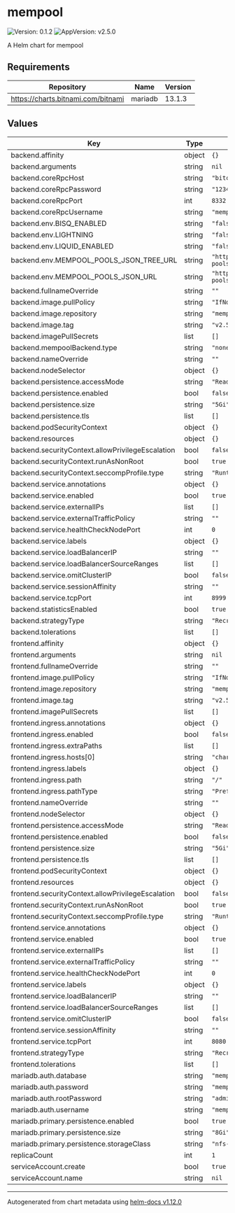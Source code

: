 # mempool

![Version: 0.1.2](https://img.shields.io/badge/Version-0.1.2-informational?style=flat-square) ![AppVersion: v2.5.0](https://img.shields.io/badge/AppVersion-v2.5.0-informational?style=flat-square)

A Helm chart for mempool

## Requirements

| Repository | Name | Version |
|------------|------|---------|
| https://charts.bitnami.com/bitnami | mariadb | 13.1.3 |

## Values

| Key | Type | Default | Description |
|-----|------|---------|-------------|
| backend.affinity | object | `{}` |  |
| backend.arguments | string | `nil` |  |
| backend.coreRpcHost | string | `"bitcoind"` |  |
| backend.coreRpcPassword | string | `"1234567890abcdefg"` |  |
| backend.coreRpcPort | int | `8332` |  |
| backend.coreRpcUsername | string | `"mempool"` |  |
| backend.env.BISQ_ENABLED | string | `"false"` |  |
| backend.env.LIGHTNING | string | `"false"` |  |
| backend.env.LIQUID_ENABLED | string | `"false"` |  |
| backend.env.MEMPOOL_POOLS_JSON_TREE_URL | string | `"https://api.github.com/repos/mempool/mining-pools/git/trees/master"` |  |
| backend.env.MEMPOOL_POOLS_JSON_URL | string | `"https://raw.githubusercontent.com/mempool/mining-pools/master/pools-v2.json"` |  |
| backend.fullnameOverride | string | `""` |  |
| backend.image.pullPolicy | string | `"IfNotPresent"` |  |
| backend.image.repository | string | `"mempool/backend"` |  |
| backend.image.tag | string | `"v2.5.1"` |  |
| backend.imagePullSecrets | list | `[]` |  |
| backend.mempoolBackend.type | string | `"none"` |  |
| backend.nameOverride | string | `""` |  |
| backend.nodeSelector | object | `{}` |  |
| backend.persistence.accessMode | string | `"ReadWriteOnce"` |  |
| backend.persistence.enabled | bool | `false` |  |
| backend.persistence.size | string | `"5Gi"` |  |
| backend.persistence.tls | list | `[]` |  |
| backend.podSecurityContext | object | `{}` |  |
| backend.resources | object | `{}` |  |
| backend.securityContext.allowPrivilegeEscalation | bool | `false` |  |
| backend.securityContext.runAsNonRoot | bool | `true` |  |
| backend.securityContext.seccompProfile.type | string | `"RuntimeDefault"` |  |
| backend.service.annotations | object | `{}` |  |
| backend.service.enabled | bool | `true` |  |
| backend.service.externalIPs | list | `[]` |  |
| backend.service.externalTrafficPolicy | string | `""` |  |
| backend.service.healthCheckNodePort | int | `0` |  |
| backend.service.labels | object | `{}` |  |
| backend.service.loadBalancerIP | string | `""` |  |
| backend.service.loadBalancerSourceRanges | list | `[]` |  |
| backend.service.omitClusterIP | bool | `false` |  |
| backend.service.sessionAffinity | string | `""` |  |
| backend.service.tcpPort | int | `8999` |  |
| backend.statisticsEnabled | bool | `true` |  |
| backend.strategyType | string | `"Recreate"` |  |
| backend.tolerations | list | `[]` |  |
| frontend.affinity | object | `{}` |  |
| frontend.arguments | string | `nil` |  |
| frontend.fullnameOverride | string | `""` |  |
| frontend.image.pullPolicy | string | `"IfNotPresent"` |  |
| frontend.image.repository | string | `"mempool/frontend"` |  |
| frontend.image.tag | string | `"v2.5.1"` |  |
| frontend.imagePullSecrets | list | `[]` |  |
| frontend.ingress.annotations | object | `{}` |  |
| frontend.ingress.enabled | bool | `false` |  |
| frontend.ingress.extraPaths | list | `[]` |  |
| frontend.ingress.hosts[0] | string | `"chart-example.local"` |  |
| frontend.ingress.labels | object | `{}` |  |
| frontend.ingress.path | string | `"/"` |  |
| frontend.ingress.pathType | string | `"Prefix"` |  |
| frontend.nameOverride | string | `""` |  |
| frontend.nodeSelector | object | `{}` |  |
| frontend.persistence.accessMode | string | `"ReadWriteOnce"` |  |
| frontend.persistence.enabled | bool | `false` |  |
| frontend.persistence.size | string | `"5Gi"` |  |
| frontend.persistence.tls | list | `[]` |  |
| frontend.podSecurityContext | object | `{}` |  |
| frontend.resources | object | `{}` |  |
| frontend.securityContext.allowPrivilegeEscalation | bool | `false` |  |
| frontend.securityContext.runAsNonRoot | bool | `true` |  |
| frontend.securityContext.seccompProfile.type | string | `"RuntimeDefault"` |  |
| frontend.service.annotations | object | `{}` |  |
| frontend.service.enabled | bool | `true` |  |
| frontend.service.externalIPs | list | `[]` |  |
| frontend.service.externalTrafficPolicy | string | `""` |  |
| frontend.service.healthCheckNodePort | int | `0` |  |
| frontend.service.labels | object | `{}` |  |
| frontend.service.loadBalancerIP | string | `""` |  |
| frontend.service.loadBalancerSourceRanges | list | `[]` |  |
| frontend.service.omitClusterIP | bool | `false` |  |
| frontend.service.sessionAffinity | string | `""` |  |
| frontend.service.tcpPort | int | `8080` |  |
| frontend.strategyType | string | `"Recreate"` |  |
| frontend.tolerations | list | `[]` |  |
| mariadb.auth.database | string | `"mempool"` |  |
| mariadb.auth.password | string | `"mempool"` |  |
| mariadb.auth.rootPassword | string | `"admin"` |  |
| mariadb.auth.username | string | `"mempool"` |  |
| mariadb.primary.persistence.enabled | bool | `true` |  |
| mariadb.primary.persistence.size | string | `"8Gi"` |  |
| mariadb.primary.persistence.storageClass | string | `"nfs-client"` |  |
| replicaCount | int | `1` |  |
| serviceAccount.create | bool | `true` |  |
| serviceAccount.name | string | `nil` |  |

----------------------------------------------
Autogenerated from chart metadata using [helm-docs v1.12.0](https://github.com/norwoodj/helm-docs/releases/v1.12.0)
